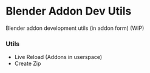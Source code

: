 # Blender Addon Dev Utils

Blender addon development utils (in addon form) (WIP)

### Utils

- Live Reload (Addons in userspace)
- Create Zip

